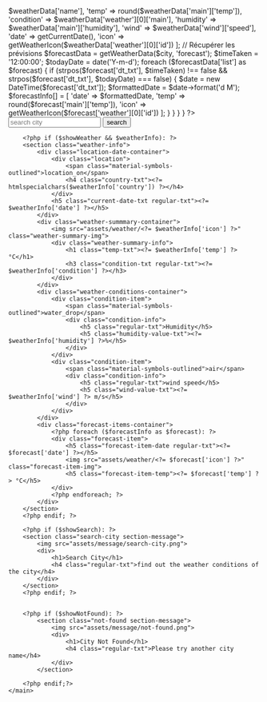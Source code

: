 <?php
$apiKey = 'e5768785c04b5a39955fc76bcf0ba78f';

function getWeatherData($city, $endpoint) {
    global $apiKey;
    $apiUrl = "http://api.openweathermap.org/data/2.5/{$endpoint}?q={$city}&appid={$apiKey}&units=metric";
    $response = file_get_contents($apiUrl);
    return json_decode($response, true);
}

function getWeatherIcon($id) {
    if ($id <= 232) return 'thunderstorm.svg';
    if ($id <= 321) return 'drizzle.svg';
    if ($id <= 531) return 'rain.svg';
    if ($id <= 622) return 'snow.svg';
    if ($id <= 781) return 'atmosphere.svg';
    if ($id == 800) return 'clear.svg';
    return 'clouds.svg';
}

function getCurrentDate() {
    return date('D, d M');
}

// Traitement du formulaire
$weatherInfo = null;
$forecastInfo = [];
$error = null;
$showSearch = true;
$showNotFound = false;
$showWeather = false;

if ($_SERVER['REQUEST_METHOD'] === 'POST' && !empty($_POST['city'])) {
    $city = trim($_POST['city']);
    
    // Récupérer les données météo actuelles
    $weatherData = getWeatherData($city, 'weather');
    
    if ($weatherData['cod'] != 200) {
        $showNotFound = true;
        $showSearch = false;
        $error = "Ville non trouvée";
    } else {
        $showWeather = true;
        $showSearch = false;
        
        // Formater les données météo actuelles
        $weatherInfo = [
            'country' => $weatherData['name'],
            'temp' => round($weatherData['main']['temp']),
            'condition' => $weatherData['weather'][0]['main'],
            'humidity' => $weatherData['main']['humidity'],
            'wind' => $weatherData['wind']['speed'],
            'date' => getCurrentDate(),
            'icon' => getWeatherIcon($weatherData['weather'][0]['id'])
        ];
        
        // Récupérer les prévisions
        $forecastData = getWeatherData($city, 'forecast');
        $timeTaken = '12:00:00';
        $todayDate = date('Y-m-d');
        
        foreach ($forecastData['list'] as $forecast) {
            if (strpos($forecast['dt_txt'], $timeTaken) !== false && 
                strpos($forecast['dt_txt'], $todayDate) === false) {
                $date = new DateTime($forecast['dt_txt']);
                $formattedDate = $date->format('d M');
                
                $forecastInfo[] = [
                    'date' => $formattedDate,
                    'temp' => round($forecast['main']['temp']),
                    'icon' => getWeatherIcon($forecast['weather'][0]['id'])
                ];
            }
        }
    }
}
?>

<!DOCTYPE html>
<html lang="en">
<head>
    <meta charset="UTF-8">
    <meta name="viewport" content="width=device-width, initial-scale=1.0">
    <title>Weather app</title>
    <link rel="stylesheet" href="cc.css">
    <link href="https://fonts.googleapis.com/css2?family=Material+Symbols+Outlined" rel="stylesheet" />
</head>
<body>
    <main class="main-container">
        <form method="POST" class="input-container">
            <input type="text" name="city" class="city-input" placeholder="search city">
            <button type="submit" class="search-btn">
                <span class="material-symbols-outlined">search</span>
            </button>
        </form>
        
        <?php if ($showWeather && $weatherInfo): ?>
        <section class="weather-info">
            <div class="location-date-container">
                <div class="location">
                    <span class="material-symbols-outlined">location_on</span>
                    <h4 class="country-txt"><?= htmlspecialchars($weatherInfo['country']) ?></h4>
                </div>
                <h5 class="current-date-txt regular-txt"><?= $weatherInfo['date'] ?></h5>
            </div>
            <div class="weather-summmary-container">
                <img src="assets/weather/<?= $weatherInfo['icon'] ?>" class="weather-summary-img">
                <div class="weather-summary-info">
                    <h1 class="temp-txt"><?= $weatherInfo['temp'] ?> °C</h1>
                    <h3 class="condition-txt regular-txt"><?= $weatherInfo['condition'] ?></h3>
                </div>
            </div>
            <div class="weather-conditions-container">
                <div class="condition-item">
                    <span class="material-symbols-outlined">water_drop</span>
                    <div class="condition-info">
                        <h5 class="regular-txt">Humidity</h5>
                        <h5 class="humidity-value-txt"><?= $weatherInfo['humidity'] ?>%</h5>
                    </div>
                </div>
                <div class="condition-item">
                    <span class="material-symbols-outlined">air</span>
                    <div class="condition-info">
                        <h5 class="regular-txt">wind speed</h5>
                        <h5 class="wind-value-txt"><?= $weatherInfo['wind'] ?> m/s</h5>
                    </div>
                </div>
            </div>
            <div class="forecast-items-container">
                <?php foreach ($forecastInfo as $forecast): ?>
                <div class="forecast-item">
                    <h5 class="forecast-item-date regular-txt"><?= $forecast['date'] ?></h5>
                    <img src="assets/weather/<?= $forecast['icon'] ?>" class="forecast-item-img">
                    <h5 class="forecast-item-temp"><?= $forecast['temp'] ?> °C</h5>
                </div>
                <?php endforeach; ?>
            </div>
        </section>
        <?php endif; ?>
        
        <?php if ($showSearch): ?>
        <section class="search-city section-message">
            <img src="assets/message/search-city.png">
            <div>
                <h1>Search City</h1>
                <h4 class="regular-txt">find out the weather conditions of the city</h4>
            </div>
        </section>
        <?php endif; ?>
        
        
        <?php if ($showNotFound): ?>
            <section class="not-found section-message">
                <img src="assets/message/not-found.png">
                <div>
                    <h1>City Not Found</h1>
                    <h4 class="regular-txt">Please try another city name</h4>
                </div>
            </section>

        <?php endif;?>
    </main>
</body>
</html>
